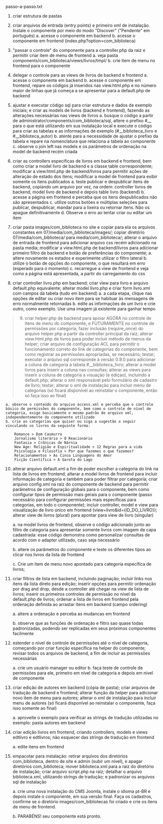 passo-a-passo.txt

01. criar estrutura de pastas

02. criar arquivos de entrada (entry points) e primeiro xml de instalação. Instale o componente por meio do modo "Discover" ("Pendente" em português)
	a. acesse o componente em backend
	b. acesse o componente em frontend (index.php?option=com_biblioteca)

03. "passar o controle" do componente para a controller.php da raiz e permitir criar item de menu de frontend
	a. veja pasta components/com_biblioteca/views/livros/tmpl/
	b. crie item de menu no frontend para o componente

04. delegar o controle para as views de livros de backend e frontend
	a. acesse o componente em backend
	b. acesse o componente em frontend, repare os códigos já inseridos nas view.html.php e no número maior de linhas que já começa a se apresentar para a default.php de backend

05. ajustar e executar código sql para criar estrutura e dados de exemplo iniciais; e criar as models de livros (backend e frontend), fazendo as 	alterações necessárias nas views de livros
	a. busque o código a partir de administrator/components/com_biblioteca/sql, altere o prefixo #__ para o que está utilizando em sua instalação local e execute o código para criar as tabelas e as informações de exemplo (#__biblioteca_livro e #__biblioteca_autor)
	b. atente para a necessidade de ajustar o prefixo da tabela e repare na nomenclatura que relaciona a tabela ao componente
	c. observe o join left nas models e os parâmetros de ordenação na model de backend recém criada

06. criar as controllers específicas de livros em backend e frontend, bem como criar a model livro de backend e a classe table correspondente; modificar a view.html.php de backend/livros para permitir ações de alteração de estado dos itens; modificar a model de frontend para exibir somente os itens publicados
	a. teste publicar e despublicar itens de backend, copiando um arquivo por vez, na ordem: controller livros de backend, model livro de backend e depois table livro (backend)
	b. acesse a página em frontend e perceba que os itens despublicados não são apresentados
	c. utilize outros botões e múltiplas seleções para publicar, despublicar, mandar para a lixeira ou retornar itens. Não os apague definitivamente
	d. Observe o erro ao tentar criar ou editar um item

07. criar pasta images/com_biblioteca no site e copiar para ela os arquivos constantes em 07/media/com_biblioteca/images/; copiar diretório 07/media/com_biblioteca/ para media/com_biblioteca/; alterar o arquivo de entrada de frontend para adicionar arquivo css recém adicionado na pasta media; modificar a view.html.php de backend/livros para adicionar  primeiro filtro de backend e botão de preferências do componente;
	a. altere novamente os estados e experimente utilizar o filtro lateral
	b. utilize o botão de opções do componente, o que resultará em erro (esperado para o momento)
	c. recarregue a view de frontend e veja como a página está apresentada, a partir do carregamento do css

08. criar controller livro.php em backend; criar view para livro e arquivo default.php equivalente; alterar model livro.php e criar form livro.xml com campos da tabela (tudo em backend)
	a. a cada etapa, clique nas opções de editar ou criar novo item para se habituar às mensagens de erro normalmente retornadas
	b. edite as informações de um livro e crie outro, como exemplo. Use uma imagem já existente para ganhar tempo
	
> 09. criar helper.php de backend para apoiar AGORA no controle de itens de menu do componente, e FUTURAMENTE no controle de permissões por categoria; fazer inclusão (require_once) do arquivo helper.php a partir da controller principal da raiz; alterar view.html.php de livros para poder incluir método de menus da helper; criar arquivo de configuração ACL para permitir o funcionamento correto do link de categorias do componente, bem como registrar as permissões apropriadas, se necessário; testar; executar o arquivo sql corresponde à versão 0.9.0 para adicionar a coluna de categoria à tabela #__biblioteca_livro; alterar a model livros para inserir a coluna nas consultas; alterar as views para inserir a coluna de categoria a visuação (e ediçao), incluindo a default.php; alterar o xml responsável pelo formulário de cadastro de livro; testar; alterar o xml de instalação para incluir menu de categorias (só ficará disponível ao reinstalar o componente, então só faça isso ao final)

	a. observe o conteúdo do arquivo access.xml e perceba que o controle básico de permissões do componente, bem como o controle de nível de categoria, exige basicamente o mesmo padrão de arquivo xml, independentemente do componente utilizado
	b. crie as categorias que quiser ou siga a sugestão a seguir vinculando os livros da seguinte forma:

		Romance > Dom Casmurro
		Jornalismo literário > O Reacionário
		Fantasia > Crônicas de Nárnia
		New Age: Religião e Espiritualidade > 12 Regras para a vida
		Psicologia e Filosofia > Por que fazemos o que fazemos?
		Relacionamentos > As Cinco Linguagens do Amor
		Ficção Científica > A Garota do Lago

10. alterar arquivo default.xml a fim de poder escolher a categoria do link na lista de livros em frontend; alterar a model livros de frontend para incluir informação de categoria e também para poder filtrar por categoria; criar arquivo config.xml na raiz do componente de backend para permitir parâmetros de configuração globais para o componente, bem como configurar tipos de permissão mais gerais para o componente (passo necessário para configurar permissões mais específicas para categorias, em todo o componente); incluir controller, model e view para visualização de livro único em frontend (view=livro&id={ID_DO_LIVRO}); alterar view de livros (plural) para apontar para view de livro (singular)

	a. na model livros de frontend, observe o código adicionado junto ao filtro de categoria para apresentar somente livros com imagem de capa cadastrada: esse código demonstra como personalizar consultas de acordo com o adapter utilizado, caso seja necessário

	b. altere os parâmetros do componente e teste os diferentes tipos ao clicar nos livros da lista de frontend

	c. Crie um item de menu novo apontado para categoria específica de livros;

11. criar filtros de lista em backend, incluindo paginação; incluir links nos itens da lista direto para edição; inserir opções para permitir ordenação por drag and drop, desde a controller até chegar na view de lista de livros; inserir os primeiros controles de permissão no nível da default.php de livros; ordenar a lista de livros em frontend pela ordenação definida ao arrastar itens em backend (campo ordering)
	
	a. altere a ordenação e perceba as mudancas em frontend

	b. observe que as funções de ordenação e filtro sao quase todas padronizadas, podendo ser replicadas em seus próximos componentes facilmente

12. estender o nível de controle de permissões até o nível de categoria, começando por criar função específica na helper do componente; revisar todos os arquivos de backend, a fim de incluir as permissões necessárias

	a. crie um usuário manager ou editor
	b. faça teste de controle de permissões para ele, primeiro em nível de categoria e depois em nível de componente


13. criar edição de autores em backend (cópia de pasta); criar arquivos de tradução de backend e frontend; alterar função da helper para adicionar novo item de menu para autores; alterar o xml de instalação para incluir menu de autores (só ficará disponível ao reinstalar o componente, faça isso somente ao final)

	a. aproveite o exemplo para verificar as strings de tradução utilizadas no exemplo: pasta autores em backend

14. criar edição livros em frontend, criando controllers, models e views edtlivro e edtlivros; não esquecer das strings de tradução em frontend

	a. edite itens em frontend

15. empacotar para instalação: retirar arquivos dos diretórios com_biblioteca, dentro de site e admin (subir um nível), e apagar diretórios com_biblioteca; mover biblioteca.xml para a raiz do diretório de instalação; criar arquivo script.php na raiz; detalhar o arquivo biblioteca.xml, utilizando strings de tradução; e padronizar os arquivos sql de instalação

	a. crie uma nova instalação do CMS Joomla, instale o idioma pt-BR e depois instale o componente, em sua versão final. Faça os cadastros, confirme se o diretório images/com_bibliotecas foi criado e crie os itens de menu de frontend.

	b. PARABÉNS! seu componente está pronto.



